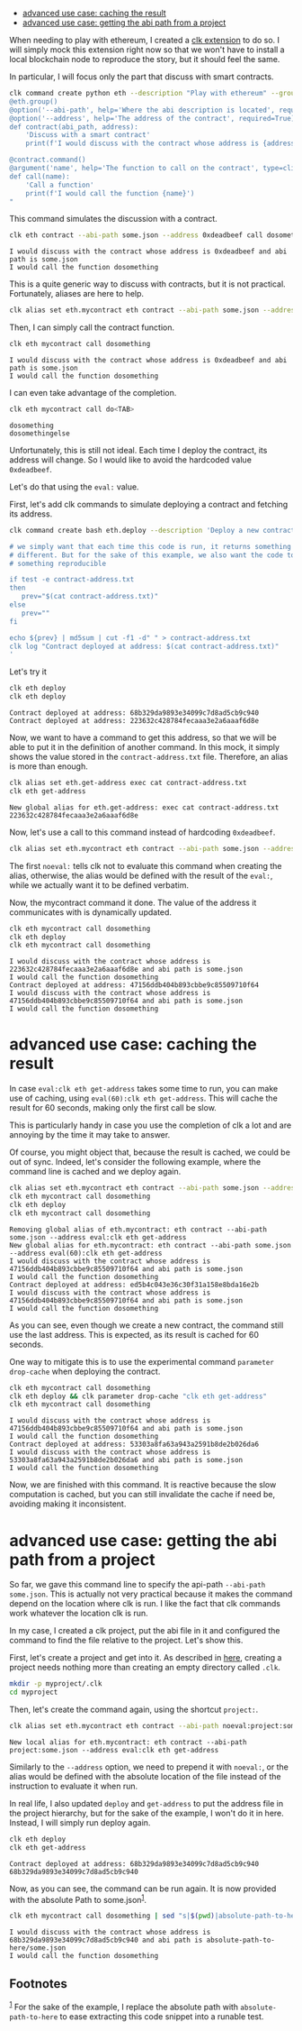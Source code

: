 - [advanced use case: caching the result](#e909c8aa-34f1-499c-b789-2581ec67e4f2)
- [advanced use case: getting the abi path from a project](#f83521ae-9ada-4740-bc70-19020f965826)

When needing to play with ethereum, I created a [clk extension](https://github.com/clk-project/clk_extension_eth) to do so. I will simply mock this extension right now so that we won't have to install a local blockchain node to reproduce the story, but it should feel the same.

In particular, I will focus only the part that discuss with smart contracts.

```bash
clk command create python eth --description "Play with ethereum" --group --body "
@eth.group()
@option('--abi-path', help='Where the abi description is located', required=True, type=Path)
@option('--address', help='The address of the contract', required=True)
def contract(abi_path, address):
    'Discuss with a smart contract'
    print(f'I would discuss with the contract whose address is {address} and abi path is {abi_path}')

@contract.command()
@argument('name', help='The function to call on the contract', type=click.Choice(['dosomething', 'dosomethingelse']))
def call(name):
    'Call a function'
    print(f'I would call the function {name}')
"
```

This command simulates the discussion with a contract.

```bash
clk eth contract --abi-path some.json --address 0xdeadbeef call dosomething
```

    I would discuss with the contract whose address is 0xdeadbeef and abi path is some.json
    I would call the function dosomething

This is a quite generic way to discuss with contracts, but it is not practical. Fortunately, aliases are here to help.

```bash
clk alias set eth.mycontract eth contract --abi-path some.json --address 0xdeadbeef
```

Then, I can simply call the contract function.

```bash
clk eth mycontract call dosomething
```

    I would discuss with the contract whose address is 0xdeadbeef and abi path is some.json
    I would call the function dosomething

I can even take advantage of the completion.

```bash
clk eth mycontract call do<TAB>
```

    dosomething
    dosomethingelse

Unfortunately, this is still not ideal. Each time I deploy the contract, its address will change. So I would like to avoid the hardcoded value `0xdeadbeef`.

Let's do that using the `eval:` value.

First, let's add clk commands to simulate deploying a contract and fetching its address.

```bash
clk command create bash eth.deploy --description 'Deploy a new contract, save its address locally' --body '

# we simply want that each time this code is run, it returns something
# different. But for the sake of this example, we also want the code to return
# something reproducible

if test -e contract-address.txt
then
   prev="$(cat contract-address.txt)"
else
   prev=""
fi

echo ${prev} | md5sum | cut -f1 -d" " > contract-address.txt
clk log "Contract deployed at address: $(cat contract-address.txt)"
'
```

Let's try it

```bash
clk eth deploy
clk eth deploy
```

    Contract deployed at address: 68b329da9893e34099c7d8ad5cb9c940
    Contract deployed at address: 223632c428784fecaaa3e2a6aaaf6d8e

Now, we want to have a command to get this address, so that we will be able to put it in the definition of another command. In this mock, it simply shows the value stored in the `contract-address.txt` file. Therefore, an alias is more than enough.

```bash
clk alias set eth.get-address exec cat contract-address.txt
clk eth get-address
```

    New global alias for eth.get-address: exec cat contract-address.txt
    223632c428784fecaaa3e2a6aaaf6d8e

Now, let's use a call to this command instead of hardcoding `0xdeadbeef`.

```bash
clk alias set eth.mycontract eth contract --abi-path some.json --address "noeval:eval:clk eth get-address"
```

The first `noeval:` tells clk not to evaluate this command when creating the alias, otherwise, the alias would be defined with the result of the `eval:`, while we actually want it to be defined verbatim.

Now, the mycontract command it done. The value of the address it communicates with is dynamically updated.

```bash
clk eth mycontract call dosomething
clk eth deploy
clk eth mycontract call dosomething
```

    I would discuss with the contract whose address is 223632c428784fecaaa3e2a6aaaf6d8e and abi path is some.json
    I would call the function dosomething
    Contract deployed at address: 47156ddb404b893cbbe9c85509710f64
    I would discuss with the contract whose address is 47156ddb404b893cbbe9c85509710f64 and abi path is some.json
    I would call the function dosomething


<a id="e909c8aa-34f1-499c-b789-2581ec67e4f2"></a>

# advanced use case: caching the result

In case `eval:clk eth get-address` takes some time to run, you can make use of caching, using `eval(60):clk eth get-address`. This will cache the result for 60 seconds, making only the first call be slow.

This is particularly handy in case you use the completion of clk a lot and are annoying by the time it may take to answer.

Of course, you might object that, because the result is cached, we could be out of sync. Indeed, let's consider the following example, where the command line is cached and we deploy again.

```bash
clk alias set eth.mycontract eth contract --abi-path some.json --address "noeval:eval(60):clk eth get-address"
clk eth mycontract call dosomething
clk eth deploy
clk eth mycontract call dosomething
```

    Removing global alias of eth.mycontract: eth contract --abi-path some.json --address eval:clk eth get-address
    New global alias for eth.mycontract: eth contract --abi-path some.json --address eval(60):clk eth get-address
    I would discuss with the contract whose address is 47156ddb404b893cbbe9c85509710f64 and abi path is some.json
    I would call the function dosomething
    Contract deployed at address: ed5b4c043e36c30f31a158e8bda16e2b
    I would discuss with the contract whose address is 47156ddb404b893cbbe9c85509710f64 and abi path is some.json
    I would call the function dosomething

As you can see, even though we create a new contract, the command still use the last address. This is expected, as its result is cached for 60 seconds.

One way to mitigate this is to use the experimental command `parameter drop-cache` when deploying the contract.

```bash
clk eth mycontract call dosomething
clk eth deploy && clk parameter drop-cache "clk eth get-address"
clk eth mycontract call dosomething
```

    I would discuss with the contract whose address is 47156ddb404b893cbbe9c85509710f64 and abi path is some.json
    I would call the function dosomething
    Contract deployed at address: 53303a8fa63a943a2591b8de2b026da6
    I would discuss with the contract whose address is 53303a8fa63a943a2591b8de2b026da6 and abi path is some.json
    I would call the function dosomething

Now, we are finished with this command. It is reactive because the slow computation is cached, but you can still invalidate the cache if need be, avoiding making it inconsistent.


<a id="f83521ae-9ada-4740-bc70-19020f965826"></a>

# advanced use case: getting the abi path from a project

So far, we gave this command line to specify the api-path `--abi-path some.json`. This is actually not very practical because it makes the command depend on the location where clk is run. I like the fact that clk commands work whatever the location clk is run.

In my case, I created a clk project, put the abi file in it and configured the command to find the file relative to the project. Let's show this.

First, let's create a project and get into it. As described in [here](using_a_project.md), creating a project needs nothing more than creating an empty directory called `.clk`.

```bash
mkdir -p myproject/.clk
cd myproject
```

Then, let's create the command again, using the shortcut `project:`.

```bash
clk alias set eth.mycontract eth contract --abi-path noeval:project:some.json --address "noeval:eval:clk eth get-address"
```

    New local alias for eth.mycontract: eth contract --abi-path project:some.json --address eval:clk eth get-address

Similarly to the `--address` option, we need to prepend it with `noeval:`, or the alias would be defined with the absolute location of the file instead of the instruction to evaluate it when run.

In real life, I also updated `deploy` and `get-address` to put the address file in the project hierarchy, but for the sake of the example, I won't do it in here. Instead, I will simply run deploy again.

```bash
clk eth deploy
clk eth get-address
```

    Contract deployed at address: 68b329da9893e34099c7d8ad5cb9c940
    68b329da9893e34099c7d8ad5cb9c940

Now, as you can see, the command can be run again. It is now provided with the absolute Path to some.json<sup><a id="fnr.1" class="footref" href="#fn.1" role="doc-backlink">1</a></sup>.

```bash
clk eth mycontract call dosomething | sed "s|$(pwd)|absolute-path-to-here|"
```

    I would discuss with the contract whose address is 68b329da9893e34099c7d8ad5cb9c940 and abi path is absolute-path-to-here/some.json
    I would call the function dosomething

## Footnotes

<sup><a id="fn.1" class="footnum" href="#fnr.1">1</a></sup> For the sake of the example, I replace the absolute path with `absolute-path-to-here` to ease extracting this code snippet into a runable test.
